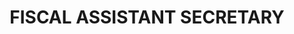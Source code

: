 ---
name : MR. DAVID LEBRYK
department: DEPARTMENT OF THE TREASURY
title: FISCAL ASSISTANT SECRETARY
img:
description: David A. Lebryk was appointed by Secretary Lew to serve as the U.S. Department of the Treasury’s Fiscal Assistant Secretary. As the Fiscal Assistant Secretary, Mr. Lebryk is responsible for developing policy and overseeing the operations of the financial infrastructure of the federal government in the areas of payments, collections, debt financing, accounting, delinquent debt collection, and shared services.
             Mr. Lebryk has had a distinguished career at Treasury.  In 2012, Mr. Lebryk served as the first Commissioner of the Bureau of the Fiscal Service, which was established with the consolidation of the Bureau of the Public Debt (BPD) and the Financial Management Service (FMS).  Prior to that, Mr. Lebryk was the FMS Commissioner, having served as Deputy Commissioner for one and a half years.  At the U.S. Mint, Mr. Lebryk served as the Deputy Director from October 2002 to December 2007, and Acting Director from August 2005 through September 2006. Prior to his service at the Mint, he held the position of Treasury’s Deputy Assistant Secretary for Fiscal Operations and Policy.  He also served as Acting Deputy Assistant Secretary for Human Resources for the Treasury Department and as an Advisor to the Deputy Secretary of the Treasury and to three Undersecretaries for Domestic Finance.  Mr. Lebryk joined the Treasury Department in 1989 as a Presidential Management Intern in the Office of the Assistant Secretary for Policy Management and Counselor to the Secretary.  He received Presidential Rank Awards in 2005 and 2010 for his sustained record of extraordinary leadership and achievement.
             Mr. Lebryk graduated with an A.B. in Economics from Harvard University and a Master’s in Public Administration from Harvard University’s John F. Kennedy School of Government.
---